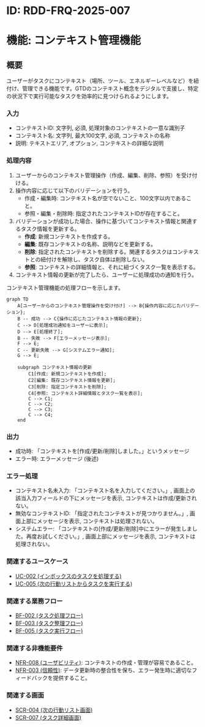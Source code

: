 # ID: RDD-FRQ-2025-007

# 機能: コンテキスト管理機能

## 概要

ユーザーがタスクにコンテキスト（場所、ツール、エネルギーレベルなど）を紐付け、管理できる機能です。GTDのコンテキスト概念をデジタルで支援し、特定の状況下で実行可能なタスクを効率的に見つけられるようにします。

### 入力

- コンテキストID: 文字列, 必須, 処理対象のコンテキストの一意な識別子
- コンテキスト名: 文字列, 最大100文字, 必須, コンテキストの名称
- 説明: テキストエリア, オプション, コンテキストの詳細な説明

### 処理内容

1. ユーザーからのコンテキスト管理操作（作成、編集、削除、参照）を受け付ける。
1. 操作内容に応じて以下のバリデーションを行う。
   - 作成・編集時: コンテキスト名が空でないこと、100文字以内であること。
   - 参照・編集・削除時: 指定されたコンテキストIDが存在すること。
1. バリデーションが成功した場合、操作に基づいてコンテキスト情報と関連するタスク情報を更新する。
   - **作成**: 新規コンテキストを作成する。
   - **編集**: 既存コンテキストの名称、説明などを更新する。
   - **削除**: 指定されたコンテキストを削除する。関連するタスクはコンテキストとの紐付けを解除し、タスク自体は削除しない。
   - **参照**: コンテキストの詳細情報と、それに紐づくタスク一覧を表示する。
1. コンテキスト情報の更新が完了したら、ユーザーに処理成功の通知を行う。

コンテキスト管理機能の処理フローを示します。

```mermaid
graph TD
    A[ユーザーからのコンテキスト管理操作を受け付け] --> B{操作内容に応じたバリデーション};
    B -- 成功 --> C{操作に応じたコンテキスト情報の更新};
    C --> D[処理成功通知をユーザーに表示];
    D --> E[処理終了];
    B -- 失敗 --> F[エラーメッセージ表示];
    F --> E;
    C -- 更新失敗 --> G[システムエラー通知];
    G --> E;

    subgraph コンテキスト情報の更新
        C1[作成: 新規コンテキストを作成];
        C2[編集: 既存コンテキスト情報を更新];
        C3[削除: 指定コンテキストを削除];
        C4[参照: コンテキスト詳細情報とタスク一覧を表示];
        C --> C1;
        C --> C2;
        C --> C3;
        C --> C4;
    end
```

### 出力

- 成功時: 「コンテキストを[作成/更新/削除]しました。」というメッセージ
- エラー時: エラーメッセージ (後述)

### エラー処理

- コンテキスト名未入力: 「コンテキスト名を入力してください。」, 画面上の該当入力フィールドの下にメッセージを表示, コンテキストは作成/更新されない。
- 無効なコンテキストID: 「指定されたコンテキストが見つかりません。」, 画面上部にメッセージを表示, コンテキストは処理されない。
- システムエラー: 「コンテキストの[作成/更新/削除]中にエラーが発生しました。再度お試しください。」, 画面上部にメッセージを表示, コンテキストは処理されない。

### 関連するユースケース

- [UC-002 (インボックスのタスクを処理する)](../use-cases/uc-002-process-inbox-task.md)
- [UC-005 (次の行動リストからタスクを実行する)](../use-cases/uc-005-execute-next-action-task.md)

### 関連する業務フロー

- [BF-002 (タスク処理フロー)](../business-flows/bf-002-task-processing-flow.md)
- [BF-003 (タスク整理フロー)](../business-flows/bf-003-task-organization-flow.md)
- [BF-005 (タスク実行フロー)](../business-flows/bf-005-task-execution-flow.md)

### 関連する非機能要件

- [NFR-008 (ユーザビリティ)](../non-functional-requirements/nfr-008-usability.md): コンテキストの作成・管理が容易であること。
- [NFR-003 (信頼性)](../non-functional-requirements/nfr-003-reliability.md): データ更新時の整合性を保ち、エラー発生時に適切なフィードバックを提供すること。

### 関連する画面

- [SCR-004 (次の行動リスト画面)](../screens/scr-004-next-action-list-screen.md)
- [SCR-007 (タスク詳細画面)](../screens/scr-007-task-detail-screen.md)
